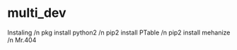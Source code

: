 # multi_dev

Instaling /n
pkg install python2 /n
pip2 install PTable /n
pip2 install mehanize /n
Mr.404
